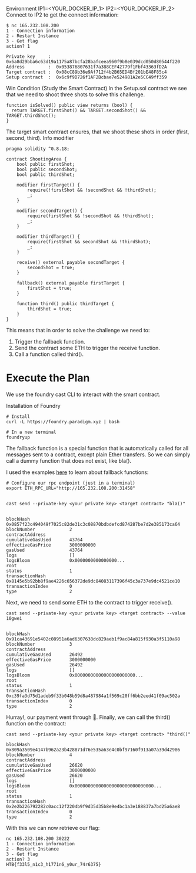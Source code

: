Environment
IP1=<YOUR_DOCKER_IP_1>
IP2=<YOUR_DOCKER_IP_2>
Connect to IP2 to get the connect information:
```
$ nc 165.232.108.200
1 - Connection information
2 - Restart Instance
3 - Get flag
action? 1

Private key     :  0x6a8d29bba6c63d19a1175a87bcfa28bafceea960f9b8e039dcd050d80544f220
Address         :  0x053876807631f7a388CEF42779f1Fbf43363fD2A
Target contract :  0x08cC89b36e9Af712f4b2B65ED4Bf201bE48F85c4
Setup contract  :  0x6c9f9D726f1AF2Bcbae7e524981A2e5CC49ff359
```
Win Condition (Study the Smart Contract)
In the Setup.sol contract we see that we need to shoot three shots to solve this challenge.
```
function isSolved() public view returns (bool) {
  return TARGET.firstShot() && TARGET.secondShot() && TARGET.thirdShot();
}
```
The target smart contract ensures, that we shoot these shots in order (first, second, third). Info modifier
```
pragma solidity ^0.8.18;

contract ShootingArea {
    bool public firstShot;
    bool public secondShot;
    bool public thirdShot;

    modifier firstTarget() {
        require(!firstShot && !secondShot && !thirdShot);
        _;
    }

    modifier secondTarget() {
        require(firstShot && !secondShot && !thirdShot);
        _;
    }

    modifier thirdTarget() {
        require(firstShot && secondShot && !thirdShot);
        _;
    }

    receive() external payable secondTarget {
        secondShot = true;
    }

    fallback() external payable firstTarget {
        firstShot = true;
    }

    function third() public thirdTarget {
        thirdShot = true;
    }
}
```
This means that in order to solve the challenge we need to:

1. Trigger the fallback function.
2. Send the contract some ETH to trigger the receive function.
3. Call a function called third().

# Execute the Plan
We use the foundry cast CLI to interact with the smart contract.

Installation of Foundry
```
# Install
curl -L https://foundry.paradigm.xyz | bash

# In a new terminal
foundryup
```
The fallback function is a special function that is automatically called for all messages sent to a contract, except plain Ether transfers. So we can simply call a dummy function that does not exist, like bla().

I used the examples [here](https://docs.soliditylang.org/en/latest/contracts.html#fallback-function.) to learn about fallback functions:

```
# Configure our rpc endpoint (just in a terminal)
export ETH_RPC_URL="http://165.232.108.200:31458"


cast send --private-key <your private key> <target contract> "bla()" 


blockHash               0x0857f23c494049f7025c82de31c3c08870bdbdefcd874287be7d2e385173ca64
blockNumber             2
contractAddress         
cumulativeGasUsed       43764
effectiveGasPrice       3000000000
gasUsed                 43764
logs                    []
logsBloom               0x0000000000000000...
root                    
status                  1
transactionHash         0x8145e5b92bb8f9ae4226c656372de9dc84083117396f45c3a737e9dc4521ce10
transactionIndex        0
type                    2
```
Next, we need to send some ETH to the contract to trigger receive().

```
cast send --private-key <your private key> <target contract> --value 10gwei


blockHash               0x91ca43691e5402c08951a6ad6307638dc829aeb1f9ac84a815f930a3f5110a98
blockNumber             3
contractAddress         
cumulativeGasUsed       26492
effectiveGasPrice       3000000000
gasUsed                 26492
logs                    []
logsBloom               0x00000000000000000000000...
root                    
status                  1
transactionHash         0xc39fa3d75d1adeb9f33b048b59d8a487984a1f569c20ff6bb2eed41f09ac502a
transactionIndex        0
type                    2
```
Hurray!, our payment went through 🎉.
Finally, we can call the third() function on the contract:
```
cast send --private-key <your private key> <target contract> "third()"

blockHash               0x809a3509e4147b962a23b428871d76e535a63e4c0bf97160f913a07a39d42986
blockNumber             4
contractAddress         
cumulativeGasUsed       26620
effectiveGasPrice       3000000000
gasUsed                 26620
logs                    []
logsBloom               0x000000000000000000000000000000...
root                    
status                  1
transactionHash         0x2e2b226792282c0acc12f2204b9f9d35d35b8e9e4bc1a3e188837a7bd25a6ae8
transactionIndex        0
type                    2
```
With this we can now retrieve our flag:
```
nc 165.232.108.200 30222
1 - Connection information
2 - Restart Instance
3 - Get flag
action? 3
HTB{f33l5_n1c3_h1771n6_y0ur_74r6375}
```